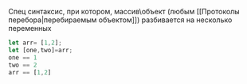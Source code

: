 Спец синтаксис, при котором, массив\объект (любым [[Протоколы перебора|перебираемым объектом]]) разбивается на несколько переменных

```js
let arr= [1,2];
let [one,two]=arr;
one == 1
two == 2
arr == [1,2]

```


